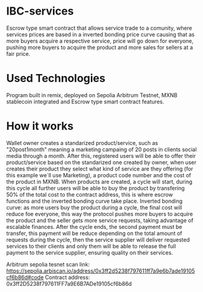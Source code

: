 # IBC-services
Escrow type smart contract that allows service trade to a comunity, where services prices are based in a inverted bonding price curve causing that as more buyers acquire a respective service, price will go down for everyone, pushing more buyers to acquire the product and more sales for sellers at a fair price.

# Used Technologies
Program built in remix, deployed on Sepolia Arbitrum Testnet, MXNB stablecoin integrated and Escrow type smart contract features.

# How it works
Wallet owner creates a standarized product/service, such as "20post1month" meaning a marketing campaing of 20 posts in clients social media through a month.
After this, registered users will be able to offer their product/service based on the standarized one created by owner, when user creates their product they select what kind of service are they offering (for this example we´ll use Marketing), a product code number and the cost of the product in MXNB. When products are created, a cycle will start, during this cycle all further users will be able to buy the product by transfering 50% of the total cost to the contract address, this is where escrow functions and the inverted bonding curve take place.
Inverted bonding curve: as more users buy the product during a cycle, the final cost will reduce foe everyone, this way the protocol pushes more buyers to acquire the product and the seller gets more service requests, taking advantage of escalable finances.
After the cycle ends, the second payment must be transfer, this payment will be reduce depending on the total amount of requests during the cycle, then the service supplier will deliver requested services to their clients and only them will be able to release the full payment to the service supplier, ensuring quality on their services.

Arbitrum sepolia tesnet scan link: https://sepolia.arbiscan.io/address/0x3ff2d5238f797611ff7a9e6b7ade19105cf6b86d#code
Contract address: 0x3ff2D5238f797611FF7a9E6B7ADe19105cf6b86d
